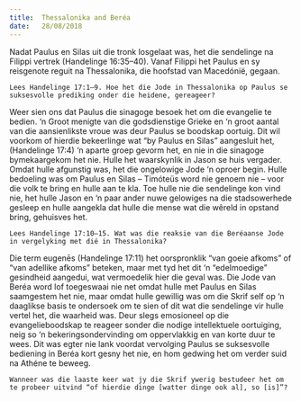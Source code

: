 ```yaml
---
title:  Thessalonika and Beréa
date:   28/08/2018
---
```


Nadat Paulus en Silas uit die tronk losgelaat was, het die sendelinge na Filippi vertrek (Handelinge 16:35–40). Vanaf Filippi het Paulus en sy reisgenote reguit na Thessalonika, die hoofstad van Macedónië, gegaan.

`Lees Handelinge 17:1–9. Hoe het die Jode in Thessalonika op Paulus se suksesvolle prediking onder die heidene, gereageer?`

Weer sien ons dat Paulus die sinagoge besoek het om die evangelie te bedien. ‘n Groot menigte van die godsdienstige Grieke en ‘n groot aantal van die aansienlikste vroue was deur Paulus se boodskap oortuig. Dit wil voorkom of hierdie bekeerlinge wat “by Paulus en Silas” aangesluit het, (Handelinge 17:4) ‘n aparte groep gevorm het, en nie in die sinagoge bymekaargekom het nie. Hulle het waarskynlik in Jason se huis vergader. Omdat hulle afgunstig was, het die ongelowige Jode ‘n oproer begin. Hulle bedoeling was om Paulus en Silas – Timóteüs word nie genoem nie – voor die volk te bring en hulle aan te kla. Toe hulle nie die sendelinge kon vind nie, het hulle Jason en ‘n paar ander nuwe gelowiges na die stadsowerhede gesleep en hulle aangekla dat hulle die mense wat die wêreld in opstand bring, gehuisves het.

`Lees Handelinge 17:10–15. Wat was die reaksie van die Beréaanse Jode in vergelyking met dié in Thessalonika?`

Die term eugenēs (Handelinge 17:11) het oorspronklik “van goeie afkoms” of “van adellike afkoms” beteken, maar met tyd het dit ‘n “edelmoedige” gesindheid aangedui, wat vermoedelik hier die geval was. Die Jode van Beréa word lof toegeswaai nie net omdat hulle met Paulus en Silas saamgestem het nie, maar omdat hulle gewillig was om die Skrif self op ‘n daaglikse basis te ondersoek om te sien of dit wat die sendelinge vir hulle vertel het, die waarheid was. Deur slegs emosioneel op die evangelieboodskap te reageer sonder die nodige intellektuele oortuiging, neig so ‘n bekeringsondervinding om oppervlakkig en van korte duur te wees. Dit was egter nie lank voordat vervolging Paulus se suksesvolle bediening in Beréa kort gesny het nie, en hom gedwing het om verder suid na Athéne te beweeg.

`Wanneer was die laaste keer wat jy die Skrif ywerig bestudeer het om te probeer uitvind “of hierdie dinge [watter dinge ook al], so [is]”?`